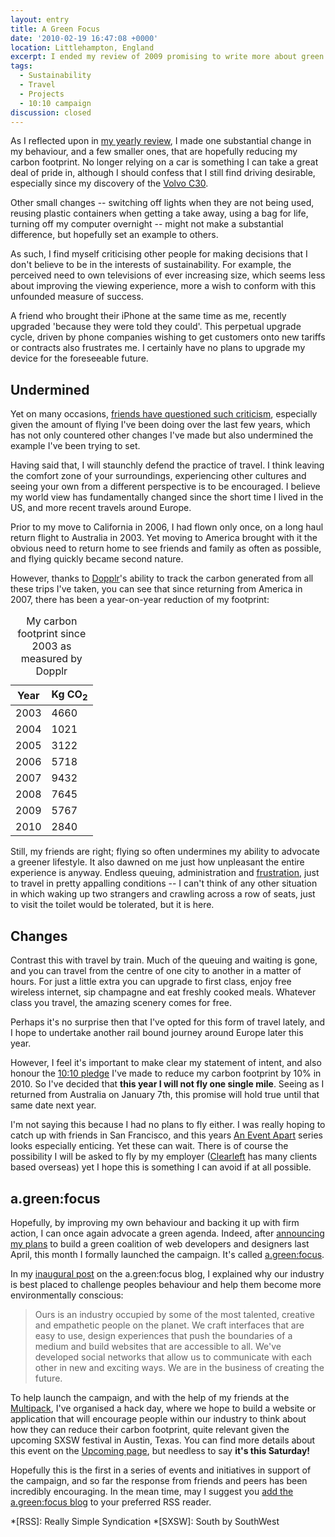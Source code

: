 ```yaml
---
layout: entry
title: A Green Focus
date: '2010-02-19 16:47:08 +0000'
location: Littlehampton, England
excerpt: I ended my review of 2009 promising to write more about green issues and how I plan to lessen my impact on the environment. Now I expand on those ideas further.
tags:
  - Sustainability
  - Travel
  - Projects
  - 10:10 campaign
discussion: closed
---
```

As I reflected upon in [my yearly review][1], I made one substantial change in my behaviour, and a few smaller ones, that are hopefully reducing my carbon footprint. No longer relying on a car is something I can take a great deal of pride in, although I should confess that I still find driving desirable, especially since my discovery of the [Volvo C30][2].

Other small changes -- switching off lights when they are not being used, reusing plastic containers when getting a take away, using a bag for life, turning off my computer overnight -- might not make a substantial difference, but hopefully set an example to others.

As such, I find myself criticising other people for making decisions that I don't believe to be in the interests of sustainability. For example, the perceived need to own televisions of ever increasing size, which seems less about improving the viewing experience, more a wish to conform with this unfounded measure of success.

A friend who brought their iPhone at the same time as me, recently upgraded 'because they were told they could'. This perpetual upgrade cycle, driven by phone companies wishing to get customers onto new tariffs or contracts also frustrates me. I certainly have no plans to upgrade my device for the foreseeable future.

## Undermined
Yet on many occasions, [friends have questioned such criticism][3], especially given the amount of flying I've been doing over the last few years, which has not only countered other changes I've made but also undermined the example I've been trying to set.

Having said that, I will staunchly defend the practice of travel. I think leaving the comfort zone of your surroundings, experiencing other cultures and seeing your own from a different perspective is to be encouraged. I believe my world view has fundamentally changed since the short time I lived in the US, and more recent travels around Europe.

Prior to my move to California in 2006, I had flown only once, on a long haul return flight to Australia in 2003. Yet moving to America brought with it the obvious need to return home to see friends and family as often as possible, and flying quickly became second nature.

However, thanks to [Dopplr][4]'s ability to track the carbon generated from all these trips I've taken, you can see that since returning from America in 2007, there has been a year-on-year reduction of my footprint:

<table class="chart chart--hbar">
    <caption>My carbon footprint since 2003 as measured by Dopplr</caption>
    <thead>
        <tr>
            <th>Year</th>
            <th>Kg CO<sub>2</sub></th>
        </tr>
    </thead>
    <tbody>
        <tr>
            <td class="chart__label">2003</td>
            <td class="chart__value"><span class="chart__value--percent" style="width:46.60%;">4660</span></td>
        </tr>
        <tr>
            <td class="chart__label">2004</td>
            <td class="chart__value"><span class="chart__value--percent" style="width:10.21%;">1021</span></td>
        </tr>
        <tr>
            <td class="chart__label">2005</td>
            <td class="chart__value"><span class="chart__value--percent" style="width:31.22%;">3122</span></td>
        </tr>
        <tr>
            <td class="chart__label">2006</td>
            <td class="chart__value"><span class="chart__value--percent" style="width:57.18%;">5718</span></td>
        </tr>
        <tr>
            <td class="chart__label">2007</td>
            <td class="chart__value"><span class="chart__value--percent" style="width:94.32%;">9432</span></td>
        </tr>
        <tr>
            <td class="chart__label">2008</td>
            <td class="chart__value"><span class="chart__value--percent" style="width:76.45%;">7645</span></td>
        </tr>
        <tr>
            <td class="chart__label">2009</td>
            <td class="chart__value"><span class="chart__value--percent" style="width:57.67%;">5767</span></td>
        </tr>
        <tr>
            <td class="chart__label">2010</td>
            <td class="chart__value"><span class="chart__value--percent" style="width:28.40%;">2840</span></td>
        </tr>
    </tbody>
</table>

Still, my friends are right; flying so often undermines my ability to advocate a greener lifestyle. It also dawned on me just how unpleasant the entire experience is anyway. Endless queuing, administration and [frustration][5], just to travel in pretty appalling conditions -- I can't think of any other situation in which waking up two strangers and crawling across a row of seats, just to visit the toilet would be tolerated, but it is here.

## Changes
Contrast this with travel by train. Much of the queuing and waiting is gone, and you can travel from the centre of one city to another in a matter of hours. For just a little extra you can upgrade to first class, enjoy free wireless internet, sip champagne and eat freshly cooked meals. Whatever class you travel, the amazing scenery comes for free.

Perhaps it's no surprise then that I've opted for this form of travel lately, and I hope to undertake another rail bound journey around Europe later this year.

However, I feel it's important to make clear my statement of intent, and also honour the [10:10 pledge][6] I've made to reduce my carbon footprint by 10% in 2010. So I've decided that **this year I will not fly one single mile**. Seeing as I returned from Australia on January 7th, this promise will hold true until that same date next year.

I'm not saying this because I had no plans to fly either. I was really hoping to catch up with friends in San Francisco, and this years [An Event Apart][7] series looks especially enticing. Yet these can wait. There is of course the possibility I will be asked to fly by my employer ([Clearleft][8] has many clients based overseas) yet I hope this is something I can avoid if at all possible.

## a.green:focus
Hopefully, by improving my own behaviour and backing it up with firm action, I can once again advocate a green agenda. Indeed, after [announcing my plans][9] to build a green coalition of web developers and designers last April, this month I formally launched the campaign. It's called [a.green:focus][10].

In my [inaugural post][11] on the a.green:focus blog, I explained why our industry is best placed to challenge peoples behaviour and help them become more environmentally conscious:

> Ours is an industry occupied by some of the most talented, creative and empathetic people on the planet. We craft interfaces that are easy to use, design experiences that push the boundaries of a medium and build websites that are accessible to all. We've developed social networks that allow us to communicate with each other in new and exciting ways. We are in the business of creating the future.

To help launch the campaign, and with the help of my friends at the [Multipack][12], I've organised a hack day, where we hope to build a website or application that will encourage people within our industry to think about how they can reduce their carbon footprint, quite relevant given the upcoming SXSW festival in Austin, Texas. You can find more details about this event on the [Upcoming page][13], but needless to say **it's this Saturday!**

Hopefully this is the first in a series of events and initiatives in support of the campaign, and so far the response from friends and peers has been incredibly encouraging. In the mean time, may I suggest you [add the a.green:focus blog][14] to your preferred RSS reader.

[1]: /2010/01/2009_in_review/
[2]: http://www.volvocars.com/uk/all-cars/volvo-c30/
[3]: http://twitter.com/davidlwarner/status/7432026527/
[4]: http://dopplr.com/
[5]: /2010/01/lax/
[6]: http://www.1010uk.org/
[7]: http://aneventapart.com/
[8]: http://clearleft.com/
[9]: https://speakerdeck.com/paulrobertlloyd/announcing-a-dot-green-focus
[10]: http://agreenfocus.paulrobertlloyd.com/
[11]: http://agreenfocus.paulrobertlloyd.com/post/371323289/
[12]: http://www.multipack.co.uk
[13]: http://upcoming.yahoo.com/event/5259221/
[14]: http://agreenfocus.paulrobertlloyd.com/rss

*[RSS]: Really Simple Syndication
*[SXSW]: South by SouthWest
